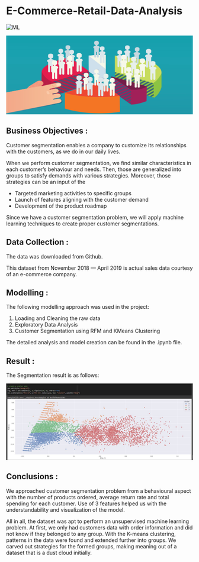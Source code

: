 # E-Commerce-Retail-Data-Analysis

![ML](https://img.shields.io/badge/ML-Customer_Segmentation-blue.svg) 

![logo](Snips/Logo.jpg)

## Business Objectives :

Customer segmentation enables a company to customize its relationships with the customers, as we do in our daily lives.

When we perform customer segmentation, we find similar characteristics in each customer’s behaviour and needs. Then, those are generalized into groups to satisfy demands with various strategies. Moreover, those strategies can be an input of the
  - Targeted marketing activities to specific groups
  - Launch of features aligning with the customer demand
  - Development of the product roadmap


Since we have a customer segmentation problem, we will apply machine learning techniques to create proper customer segmentations.

## Data Collection :

The data was downloaded from Github.

This dataset from November 2018 — April 2019 is actual sales data courtesy of an e-commerce company.

## Modelling :

The following modelling approach was used in the project:

1. Loading and Cleaning the raw data
2. Exploratory Data Analysis
3. Customer Segmentation using RFM and KMeans Clustering

The detailed analysis and model creation can be found in the .ipynb file. 

## Result :

The Segmentation result is as follows:

![test](Snips/1.JPG)

## Conclusions :

We approached customer segmentation problem from a behavioural aspect with the number of products ordered, average return rate and total spending for each customer. Use of 3 features helped us with the understandability and visualization of the model.

All in all, the dataset was apt to perform an unsupervised machine learning problem. At first, we only had customers data with order information and did not know if they belonged to any group. With the K-means clustering, patterns in the data were found and extended further into groups. We carved out strategies for the formed groups, making meaning out of a dataset that is a dust cloud initially.
